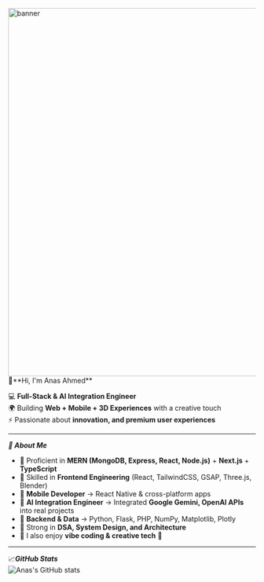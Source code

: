 <img width="1133" height="750" alt="banner" src="https://github.com/user-attachments/assets/5bc69b55-5082-4dd8-ba4f-d4b5b0a1c98a" />
👋**Hi, I'm Anas Ahmed** 

💻 **Full-Stack & AI Integration Engineer**  
🌍 Building **Web + Mobile + 3D Experiences** with a creative touch  
⚡ Passionate about **innovation, and premium user experiences**  

---

 ***🚀 About Me***  
- 🔹 Proficient in **MERN (MongoDB, Express, React, Node.js)** + **Next.js** + **TypeScript**  
- 🔹 Skilled in **Frontend Engineering** (React, TailwindCSS, GSAP, Three.js, Blender)  
- 🔹 **Mobile Developer** → React Native & cross-platform apps  
- 🔹 **AI Integration Engineer** → Integrated **Google Gemini, OpenAI APIs** into real projects  
- 🔹 **Backend & Data** → Python, Flask, PHP, NumPy, Matplotlib, Plotly  
- 🔹 Strong in **DSA, System Design, and Architecture**  
- 🔹 I also enjoy **vibe coding & creative tech** 🌌

---

📈***GitHub Stats***  
![Anas's GitHub stats](https://github-readme-stats.vercel.app/api?username=anasahhm&show_icons=true&theme=tokyonight)  
